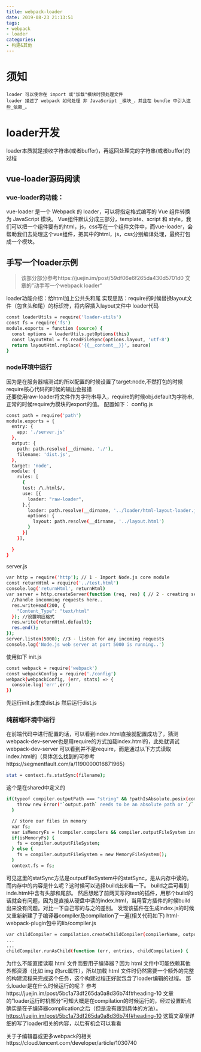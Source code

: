 ```yaml
---
title: webpack-loader
date: 2019-08-23 21:13:51
tags: 
- webpack
- loader
categories: 
- 构建&其他
---
```

# 须知
    loader 可以使你在 import 或"加载"模块时预处理文件
    loader 描述了 webpack 如何处理 非 JavaScript _模块_，并且在 bundle 中引入这些_依赖_。
# loader开发
loader本质就是接收字符串(或者buffer)，再返回处理完的字符串(或者buffer)的过程
## vue-loader源码阅读
### vue-loader的功能：
vue-loader 是一个 Webpack 的 loader，可以将指定格式编写的 Vue 组件转换为 JavaScript 模块。
Vue组件默认分成三部分，template、script 和 style，我们可以把一个组件要有的html，js，css写在一个组件文件中，而vue-loader，会帮助我们去处理这个vue组件，把其中的html，js，css分别编译处理，最终打包成一个模块。
## 手写一个loader示例
> 该部分部分参考https://juejin.im/post/59df06e6f265da430d5701d0  文章的”动手写一个webpack loader“

loader功能介绍：给html加上公共头和尾
实现思路：require的时候替换layout文件（包含头和尾）的标识符，将内容插入layout文件中
loader代码
```bash
const loaderUtils = require('loader-utils')
const fs = require('fs')
module.exports = function (source) {
  const options = loaderUtils.getOptions(this)
  const layoutHtml = fs.readFileSync(options.layout, 'utf-8')
  return layoutHtml.replace('{{__content__}}', source)
}

```
### node环境中运行
因为是在服务器端测试的所以配置的时候设置了target:node,不然打包的时候require核心代码的时候的输出会报错   
还要使用raw-loader将文件作为字符串导入，require的时候obj.default为字符串,正常的时候require为模块的export的值。
配置如下：
config.js
```bash
const path = require('path')
module.exports = {
  entry: {
    app: './server.js'
  },
  output: {
    path: path.resolve(__dirname, './'), 
    filename: 'dist.js',
  }, 
  target: 'node',
  module: {
    rules: [
      {
      test: /\.html$/,
      use: [{
        loader: "raw-loader",
      },{
        loader: path.resolve(__dirname, '../loader/html-layout-loader.js'),
        options: {
          layout: path.resolve(__dirname, '../layout.html')
        }
      }]
    }],
    
  }
}
```
server.js
```bash
var http = require('http'); // 1 - Import Node.js core module
const returnHtml = require('../test.html')
console.log('returnHtml', returnHtml)
var server = http.createServer(function (req, res) { // 2 - creating server
  //handle incomming requests here..
  res.writeHead(200, {
    "Content_Type": "text/html"
  }); //设置响应格式
  res.write(returnHtml.default);
  res.end();
});
server.listen(5000); //3 - listen for any incoming requests
console.log('Node.js web server at port 5000 is running..')
```
使用如下
init.js
```bash
const webpack = require('webpack')
const webpackConfig = require('./config')
webpack(webpackConfig, (err, stats) => {
  console.log('err',err)
})
```
先运行init.js生成dist.js
然后运行dist.js
### 纯前端环境中运行
在前端代码中进行配置的话，可以看到index.html直接就配置成功了，猜测webpack-dev-server也是用require的方式加载index.html的，此处就调试webpack-dev-server
可以看到并不是require，而是通过以下方式读取index.html的（具体怎么找到的可参考https://segmentfault.com/a/1190000016871965）
```bash
stat = context.fs.statSync(filename);
```
这个是在shared中定义的
```bash
if(typeof compiler.outputPath === "string" && !pathIsAbsolute.posix(compiler.outputPath) && !pathIsAbsolute.win32(compiler.outputPath)) {
    throw new Error("`output.path` needs to be an absolute path or `/`.");
  }

  // store our files in memory
  var fs;
  var isMemoryFs = !compiler.compilers && compiler.outputFileSystem instanceof MemoryFileSystem;
  if(isMemoryFs) {
    fs = compiler.outputFileSystem;
  } else {
    fs = compiler.outputFileSystem = new MemoryFileSystem();
  }
  context.fs = fs;
```
可见这里的statSync方法是outputFileSystem中的statSync，是从内存中读的。而内存中的内容是什么呢？这时候可以选择build出来看一下。
build之后可看到inde.html中含有头部和尾部。
然后想起了前两天写的text的插件，用那个build的话就会有问题，因为是直接从硬盘中读的index.html，当用官方插件的时候build出来没有问题。对比一下自己写的与之的差别。
发现该插件在生成index.js的时候又重新新建了子编译器compiler及compilation了一遍(相关代码如下)
html-webpack-plugin包中的lib/compiler.js
```bash
var childCompiler = compilation.createChildCompiler(compilerName, outputOptions);
...
...
childCompiler.runAsChild(function (err, entries, childCompilation) {
```
为什么不能直接读取 html 文件而要用子编译器？因为 html 文件中可能依赖其他外部资源（比如 img 的src属性），所以加载 html 文件时仍然需要一个额外的完整的构建流程来完成这个任务，这个构建过程正好就包含了loader编辑的过程。
那么loader是在什么时候运行的呢？
参考https://juejin.im/post/5bc1a73df265da0a8d36b74f#heading-10  文章的”loader运行时机部分“可知大概是在compilation的时候运行的，经过设置断点确实是在子编译器complication之后（但是没有跟到具体的方法）。
https://juejin.im/post/5bc1a73df265da0a8d36b74f#heading-10   这篇文章很详细的写了loader相关的内容，以后有机会可以看看

关于子编辑器或更多webpack的相关https://cloud.tencent.com/developer/article/1030740
